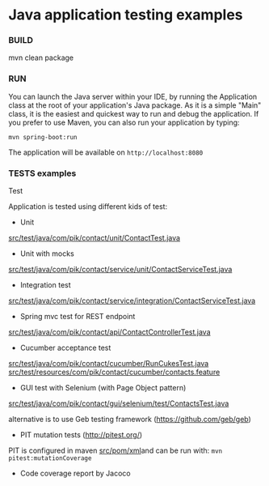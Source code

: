 

Java application testing examples
=========================

### BUILD  

mvn clean package

### RUN

You can launch the Java server within your IDE, by running the Application class at the root of your application's Java package.
As it is a simple "Main" class, it is the easiest and quickest way to run and debug the application.
If you prefer to use Maven, you can also run your application by typing:

`mvn spring-boot:run`

The application will be available on `http://localhost:8080`


### TESTS examples

Test

Application is tested using different kids of test:

* Unit

[src/test/java/com/pik/contact/unit/ContactTest.java](src/test/java/com/pik/contact/unit/ContactTest.java)

* Unit with mocks

[src/test/java/com/pik/contact/service/unit/ContactServiceTest.java](src/test/java/com/pik/contact/service/unit/ContactServiceTest.java)

* Integration test

[src/test/java/com/pik/contact/service/integration/ContactServiceTest.java](src/test/java/com/pik/contact/service/integration/ContactServiceTest.java)

* Spring mvc test for REST endpoint

[src/test/java/com/pik/contact/api/ContactControllerTest.java](src/test/java/com/pik/contact/api/ContactControllerTest.java)

* Cucumber acceptance test

[src/test/java/com/pik/contact/cucumber/RunCukesTest.java](src/test/java/com/pik/contact/cucumber/RunCukesTest.java)
[src/test/resources/com/pik/contact/cucumber/contacts.feature](src/test/resources/com/pik/contact/cucumber/contacts.feature)

* GUI test with Selenium (with Page Object pattern)

[src/test/java/com/pik/contact/gui/selenium/test/ContactsTest.java](src/test/java/com/pik/contact/gui/selenium/test/ContactsTest.java)

alternative is to use Geb testing framework (https://github.com/geb/geb)

* PIT mutation tests (http://pitest.org/)

PIT is configured in maven [src/pom/xml](src/pom/xml)and can be run with: `mvn pitest:mutationCoverage`

* Code coverage report by Jacoco



